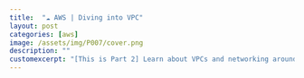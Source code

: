 ```yaml
---
title:  "☁️ AWS | Diving into VPC"
layout: post
categories: [aws]
image: /assets/img/P007/cover.png
description: ""
customexcerpt: "[This is Part 2] Learn about VPCs and networking around it, useful if you are trying to crack AWS-SAA-C02 Exam."
---
```


